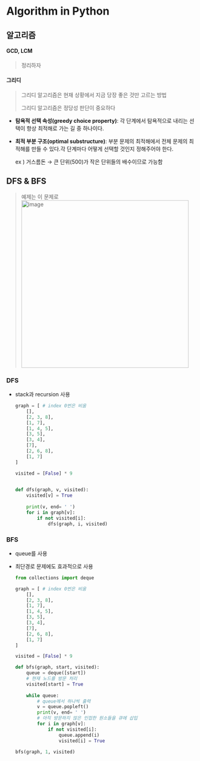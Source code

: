 # Algorithm in Python

## 알고리즘
#### GCD, LCM
> 정리하자

#### 그리디
> 그리디 알고리즘은 현재 상황에서 지금 당장 좋은 것만 고르는 방법
> 
> 그리디 알고리즘은 정당성 판단이 중요하다
- **탐욕적 선택 속성(greedy choice property)**: 각 단계에서 탐욕적으로 내리는 선택이 항상 최적해로 가는 길 중 하나이다.
- **최적 부분 구조(optimal substructure)**: 부분 문제의 최적해에서 전체 문제의 최적해를 만들 수 있다.각 단계마다 어떻게 선택할 것인지 정해주어야 한다.
    
    ex ) 거스름돈 → 큰 단위(500)가 작은 단위들의 배수이므로 가능함

## DFS & BFS
> 예제는 이 문제로	
    <img width="441" alt="image" src="https://user-images.githubusercontent.com/72727113/166429856-20724253-bc37-40a4-ade1-1352ff601ea3.png">
### DFS

- stack과 recursion 사용
    
    ```python
    graph = [ # index 0번은 비움
    	[],
    	[2, 3, 8],
    	[1, 7],
    	[1, 4, 5],
    	[3, 5],
    	[3, 4],
    	[7],
    	[2, 6, 8],
    	[1, 7]
    ]
    
    visited = [False] * 9
    	
    
    def dfs(graph, v, visited):
    	visited[v] = True
    	
    	print(v, end= ' ')
    	for i in graph[v]:
    		if not visited[i]:
    			dfs(graph, i, visited)
    ```
    

### BFS

- queue를 사용
- 최단경로 문제에도 효과적으로 사용
    
    ```python
    from collections import deque
    
    graph = [ # index 0번은 비움
    	[],
    	[2, 3, 8],
    	[1, 7],
    	[1, 4, 5],
    	[3, 5],
    	[3, 4],
    	[7],
    	[2, 6, 8],
    	[1, 7]
    ]
    
    visited = [False] * 9
    
    def bfs(graph, start, visited):
    	queue = deque([start])
    	# 현재 노드를 방문 처리
    	visited[start] = True
    	
    	while queue:
    		# queue에서 하나씩 출력
    		v = queue.popleft()
    		print(v, end= ' ')
    		# 아직 방문하지 않은 인접한 원소들을 큐에 삽입
    		for i in graph[v]:
    			if not visited[i]:
    				queue.append(i)
    				visited[i] = True
    
    bfs(graph, 1, visited)
    ```
